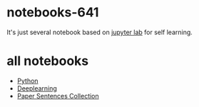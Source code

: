 # notebooks-641
It's just several notebook based on [jupyter lab](https://jupyterlab.readthedocs.io/en/stable/getting_started/overview.html) for self learning.
# all notebooks
- [Python](https://nbviewer.jupyter.org/github/liuxiyang641/notebooks-641/tree/master/python-notebook/)
- [Deeplearning](https://nbviewer.jupyter.org/github/liuxiyang641/notebooks-641/tree/master/deeplearning-notebook/)
- [Paper Sentences Collection](https://nbviewer.jupyter.org/github/liuxiyang641/notebooks-641/tree/master/academic-reading-notebook/paper-sentences-collection)